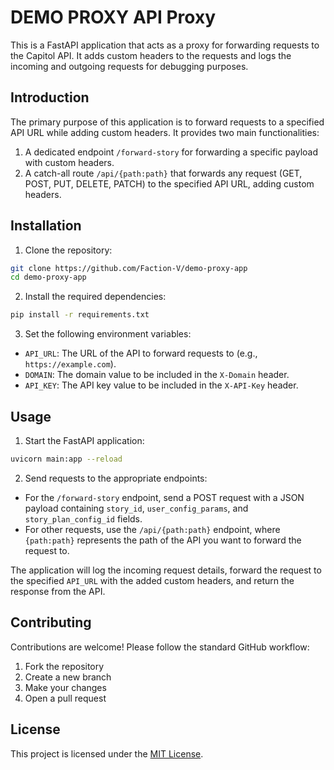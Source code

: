 
# DEMO PROXY API Proxy

This is a FastAPI application that acts as a proxy for forwarding requests to the Capitol API. It adds custom headers to the requests and logs the incoming and outgoing requests for debugging purposes.

## Introduction

The primary purpose of this application is to forward requests to a specified API URL while adding custom headers. It provides two main functionalities:

1. A dedicated endpoint `/forward-story` for forwarding a specific payload with custom headers.
2. A catch-all route `/api/{path:path}` that forwards any request (GET, POST, PUT, DELETE, PATCH) to the specified API URL, adding custom headers.

## Installation

1. Clone the repository:

```bash
git clone https://github.com/Faction-V/demo-proxy-app
cd demo-proxy-app
```

2. Install the required dependencies:

```bash
pip install -r requirements.txt
```

3. Set the following environment variables:

- `API_URL`: The URL of the API to forward requests to (e.g., `https://example.com`).
- `DOMAIN`: The domain value to be included in the `X-Domain` header.
- `API_KEY`: The API key value to be included in the `X-API-Key` header.

## Usage

1. Start the FastAPI application:

```bash
uvicorn main:app --reload
```

2. Send requests to the appropriate endpoints:

- For the `/forward-story` endpoint, send a POST request with a JSON payload containing `story_id`, `user_config_params`, and `story_plan_config_id` fields.
- For other requests, use the `/api/{path:path}` endpoint, where `{path:path}` represents the path of the API you want to forward the request to.

The application will log the incoming request details, forward the request to the specified `API_URL` with the added custom headers, and return the response from the API.

## Contributing

Contributions are welcome! Please follow the standard GitHub workflow:

1. Fork the repository
2. Create a new branch
3. Make your changes
4. Open a pull request

## License

This project is licensed under the [MIT License](LICENSE).

